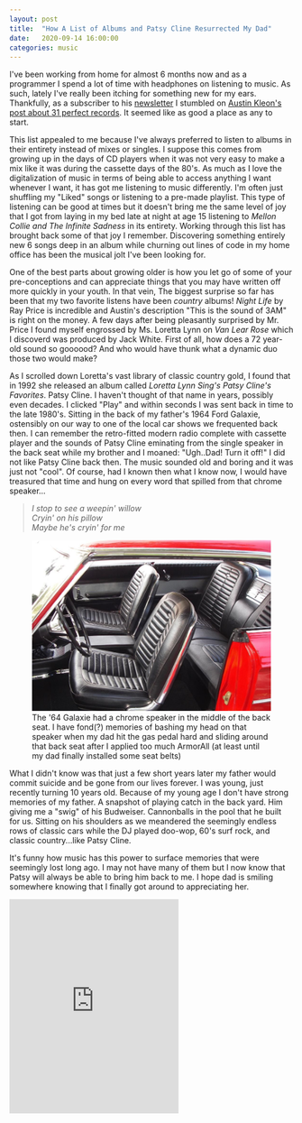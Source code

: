 ```yaml
---
layout: post
title:  "How A List of Albums and Patsy Cline Resurrected My Dad"
date:   2020-09-14 16:00:00
categories: music
---
```


I've been working from home for almost 6 months now and as a programmer I spend a lot of time with headphones on listening to music. As such, lately I've really been itching for something new for my ears. Thankfully, as a subscriber to his [newsletter](https://austinkleon.com/newsletter/) I stumbled on [Austin Kleon's post about 31 perfect records](https://austinkleon.com/2020/08/31/perfect31/).  It seemed like as good a place as any to start.  

This list appealed to me because I've always preferred to listen to albums in their entirety instead of mixes or singles.  I suppose this comes from growing up in the days of CD players when it was not very easy to make a mix like it was during the cassette days of the 80's.  As much as I love the digitalization of music in terms of being able to access anything I want whenever I want, it has got me listening to music differently.  I'm often just shuffling my "Liked" songs or listening to a pre-made playlist.  This type of listening can be good at times but it doesn't bring me the same level of joy that I got from laying in my bed late at night at age 15 listening to _Mellon Collie and The Infinite Sadness_ in its entirety. Working through this list has brought back some of that joy I remember. Discovering something entirely new 6 songs deep in an album while churning out lines of code in my home office has been the musical jolt I've been looking for. 

One of the best parts about growing older is how you let go of some of your pre-conceptions and can appreciate things that you may have written off more quickly in your youth. In that vein, The biggest surprise so far has been that my two favorite listens have been *country* albums! _Night Life_ by Ray Price is incredible and Austin's description "This is the sound of 3AM" is right on the money.  A few days after being pleasantly surprised by Mr. Price I found myself engrossed by Ms. Loretta Lynn on _Van Lear Rose_ which I discoverd was produced by Jack White.  First of all, how does a 72 year-old sound so goooood?  And who would have thunk what a dynamic duo those two would make?  

As I scrolled down Loretta's vast library of classic country gold, I found that in 1992 she released an album called _Loretta Lynn Sing's Patsy Cline's Favorites_. Patsy Cline.  I haven't thought of that name in years, possibly even decades. I clicked "Play" and within seconds I was sent back in time to the late 1980's. Sitting in the back of my father's 1964 Ford Galaxie, ostensibly on our way to one of the local car shows we frequented back then. I can remember the retro-fitted modern radio complete with cassette player and the sounds of Patsy Cline eminating from the single speaker in the back seat while my brother and I moaned: "Ugh..Dad! Turn it off!"  I did not like Patsy Cline back then.  The music sounded old and boring and it was just not "cool". Of course, had I known then what I know now, I would have treasured that time and hung on every word that spilled from that chrome speaker...

> _I stop to see a weepin' willow <br/>
 Cryin' on his pillow <br/>
 Maybe he's cryin' for me <br/>_
 
 <figure class="image">
	<img src="/images/galaxie-speaker.jpg" style="text-align:center"/>
	<figcaption>The '64 Galaxie had a chrome speaker in the middle of the back seat.  I have fond(?) memories of bashing my head on that speaker when my dad hit the gas pedal hard and sliding around that back seat after I applied too much ArmorAll (at least until my dad finally installed some seat belts)</figcaption>
</figure>
 
What I didn't know was that just a few short years later my father would commit suicide and be gone from our lives forever.  I was young, just recently turning 10 years old.  Because of my young age I don't have strong memories of my father.  A snapshot of playing catch in the back yard. Him giving me a "swig" of his Budweiser.  Cannonballs in the pool that he built for us. Sitting on his shoulders as we meandered the seemingly endless rows of classic cars while the DJ played doo-wop, 60's surf rock, and classic country...like Patsy Cline.


It's funny how music has this power to surface memories that were seemingly lost long ago. I may not have many of them but I now know that Patsy will always be able to bring him back to me. I hope dad is smiling somewhere knowing that I finally got around to appreciating her.

<iframe src="https://open.spotify.com/embed/album/3VWddEk4LKSXjxSAWTOb3Q" width="300" height="380" style="text-align:center" frameborder="0" allowtransparency="true" allow="encrypted-media"></iframe>